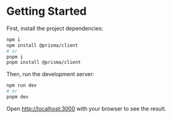 # Getting Started

First, install the project dependencies:

```bash
npm i
npm install @prisma/client
# or
pnpm i
pnpm install @prisma/client
```

Then, run the development server:

```bash
npm run dev
# or
pnpm dev
```

Open [http://localhost:3000](http://localhost:3000) with your browser to see the result.
